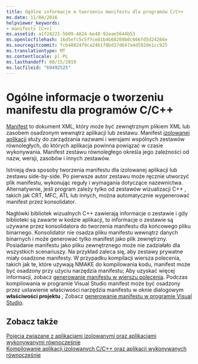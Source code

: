 ```yaml
---
title: Ogólne informacje o tworzeniu manifestu dla programów C/C++
ms.date: 11/04/2016
helpviewer_keywords:
- manifests [C++]
ms.assetid: a1f24221-5b09-4824-be48-92eae5644b53
ms.openlocfilehash: 16d5efc5c5f7ce81b4b60269b0c666fd5d24266e
ms.sourcegitcommit: fcb48824f9ca24b1f8bd37d647a4d592de1cc925
ms.translationtype: MT
ms.contentlocale: pl-PL
ms.lasthandoff: 08/15/2019
ms.locfileid: "69492525"
---
```

# <a name="understanding-manifest-generation-for-cc-programs"></a>Ogólne informacje o tworzeniu manifestu dla programów C/C++

[Manifest](/windows/win32/sbscs/manifests) to dokument XML, który może być zewnętrznym plikiem XML lub zasobem osadzonym wewnątrz aplikacji lub zestawu. Manifest [izolowanej aplikacji](/windows/win32/SbsCs/isolated-applications) służy do zarządzania nazwami i wersjami wspólnych zestawów równoległych, do których aplikacja powinna powiązać w czasie wykonywania. Manifest zestawu równoległego określa jego zależności od nazw, wersji, zasobów i innych zestawów.

Istnieją dwa sposoby tworzenia manifestu dla izolowanej aplikacji lub zestawu side-by-side. Po pierwsze autor zestawu może ręcznie utworzyć plik manifestu, wykonując reguły i wymagania dotyczące nazewnictwa. Alternatywnie, jeśli program zależy tylko od zestawów wizualizacji C++ , takich jak CRT, MFC, ATL lub innych, można automatycznie wygenerować manifest przez konsolidator.

Nagłówki bibliotek wizualnych C++ zawierają informacje o zestawie i gdy biblioteki są zawarte w kodzie aplikacji, to informacje o zestawie są używane przez konsolidatora do tworzenia manifestu dla końcowego pliku binarnego. Konsolidator nie osadza pliku manifestu wewnątrz danych binarnych i może generować tylko manifest jako plik zewnętrzny. Posiadanie manifestu jako pliku zewnętrznego może nie zadziałało dla wszystkich scenariuszy. Na przykład zaleca się, aby zestawy prywatne miały osadzone manifesty. W przypadku kompilacji wiersza polecenia, takich jak te, które używają NMAKE do kompilowania kodu, manifest może być osadzony przy użyciu narzędzia manifestu; Aby uzyskać więcej informacji, zobacz [generowanie manifestu w wierszu polecenia](manifest-generation-at-the-command-line.md). Podczas kompilowania w programie Visual Studio manifest może być osadzony przez ustawienie właściwości narzędzia manifestu w oknie dialogowym **właściwości projektu** ; Zobacz [generowanie manifestu w programie Visual Studio](manifest-generation-in-visual-studio.md).

## <a name="see-also"></a>Zobacz także

[Pojęcia związane z aplikacjami izolowanymi oraz aplikacjami wykonywanymi równocześnie](concepts-of-isolated-applications-and-side-by-side-assemblies.md)<br/>
[Kompilowanie aplikacji izolowanych C/C++ oraz aplikacji wykonywanych równocześnie](building-c-cpp-isolated-applications-and-side-by-side-assemblies.md)
